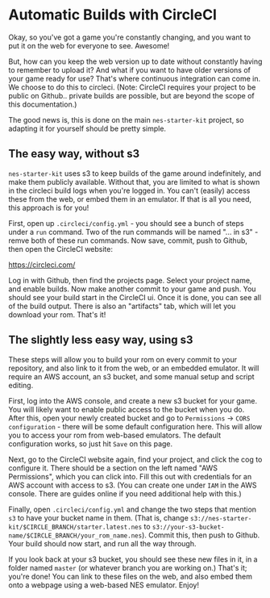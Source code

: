 # Automatic Builds with CircleCI

Okay, so you've got a game you're constantly changing, and you want to put it on the web for everyone to see. Awesome!

But, how can you keep the web version up to date without constantly having to remember to upload it? And what if you
want to have older versions of your game ready for use? That's where continuous integration can come in. We choose
to do this to circleci. (Note: CircleCI requires your project to be public on Github.. private builds are possible, 
but are beyond the scope of this documentation.)

The good news is, this is done on the main `nes-starter-kit` project, so adapting it for yourself should be pretty
simple. 

## The easy way, without s3

`nes-starter-kit` uses s3 to keep builds of the game around indefinitely, and make them publicly available. Without
that, you are limited to what is shown in the circleci build logs when you're logged in. You can't (easily) access
these from the web, or embed them in an emulator. If that is all you need, this approach is for you!

First, open up `.circleci/config.yml` - you should see a bunch of steps under a `run` command. Two of the run commands
will be named "... in s3" - remve both of these run commands. Now save, commit, push to Github, then open the 
CircleCI website:

https://circleci.com/

Log in with Github, then find the projects page. Select your project name, and enable builds. Now make another commit
to your game and push. You should see your build start in the CircleCI ui. Once it is done, you can see all of the
build output. There is also an "artifacts" tab, which will let you download your rom. That's it!

## The slightly less easy way, using s3

These steps will allow you to build your rom on every commit to your repository, and also link to it from the 
web, or an embedded emulator. It will require an AWS account, an s3 bucket, and some manual setup and script editing.

First, log into the AWS console, and create a new s3 bucket for your game. You will likely want to enable public
access to the bucket when you do. After this, open your newly created bucket and go to 
`Permissions` -> `CORS configuration` - there will be some default configuration here. This will allow you to
access your rom from web-based emulators. The default configuration works, so just hit `Save` on this page. 

Next, go to the CircleCI website again, find your project, and click the cog to configure it. There should
be a section on the left named "AWS Permissions", which you can click into. Fill this out with credentials for
an AWS account with access to s3. (You can create one under `IAM` in the AWS console. There are guides online
if you need additional help with this.)

Finally, open `.circleci/config.yml` and change the two steps that mention `s3` to have your bucket name in
them. (That is, change `s3://nes-starter-kit/$CIRCLE_BRANCH/starter.latest.nes` to
`s3://your-s3-bucket-name/$CIRCLE_BRANCH/your_rom_name.nes`). Commit this, then push to Github. Your build
should now start, and run all the way through.

If you look back at your s3 bucket, you should see these new files in it, in a folder named `master` (or
whatever branch you are working on.) That's it; you're done! You can link to these files on the web, and also
embed them onto a webpage using a web-based NES emulator. Enjoy!
